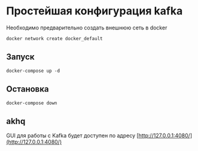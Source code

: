 # Простейшая конфигурация kafka

Необходимо предварительно создать внешнюю сеть в docker

``docker network create docker_default``

## Запуск

``docker-compose up -d``

## Остановка

``docker-compose down``

## akhq

GUI для работы с Kafka будет доступен по адресу [http://127.0.0.1:4080/](http://127.0.0.1:4080/)
